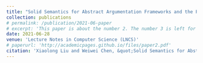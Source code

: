 ```yaml
---
title: "Solid Semantics for Abstract Argumentation Frameworks and the Preservation of Solid Semantic Properties"
collection: publications
# permalink: /publication/2021-06-paper
# excerpt: 'This paper is about the number 2. The number 3 is left for future work.'
date: 2021-06-28
venue: 'Lecture Notes in Computer Science (LNCS)'
# paperurl: 'http://academicpages.github.io/files/paper2.pdf'
citation: 'Xiaolong Liu and Weiwei Chen, &quot;Solid Semantics for Abstract Argumentation Frameworks and the Preservation of Solid Semantic Properties,&quot; in <i> Proceedings of 18th European Conference on Multi-Agent Systems (ECSQARU 2021)</i>, in: LNCS, volume 12802, pp. 178--193, Springer, 2021.'
---
```


<!-- The contents above will be part of a list of publications, if the user clicks the link for the publication than the contents of section will be rendered as a full page, allowing you to provide more information about the paper for the reader. When publications are displayed as a single page, the contents of the above "citation" field will automatically be included below this section in a smaller font. -->
